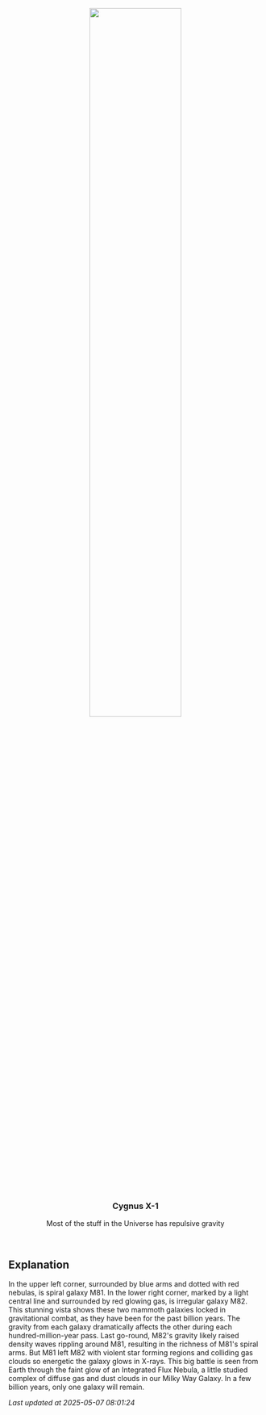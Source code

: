 <p align='center'>
    <img src='https://apod.nasa.gov/apod/image/2505/M81M82_CAT_960.jpg' width='60%' />
    <h3 align="center">Cygnus X-1</h3>
    <p align="center">Most of the stuff in the Universe has repulsive gravity</p>
</p>
<br/>

Explanation
--
In the upper left corner, surrounded by blue arms and dotted with red nebulas, is spiral galaxy M81.  In the lower right corner, marked by a light central line and surrounded by red glowing gas, is irregular galaxy M82.  This stunning vista shows these two mammoth galaxies locked in gravitational combat, as they have been for the past billion years.   The gravity from each galaxy dramatically affects the other during each hundred-million-year pass.  Last go-round, M82's gravity likely raised density waves rippling around M81, resulting in the richness of M81's spiral arms.  But M81 left M82 with violent star forming regions and colliding gas clouds so energetic the galaxy glows in X-rays.  This big battle is seen from Earth through the faint glow of an Integrated Flux Nebula, a little studied complex of diffuse gas and dust clouds in our Milky Way Galaxy. In a few billion years, only one galaxy will remain.


*Last updated at 2025-05-07 08:01:24*
